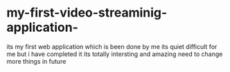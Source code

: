 # my-first-video-streaminig-application-
its my first web application which is been done by me its quiet difficult for me but i have completed it its totally intersting and amazing need to change more things in future 
